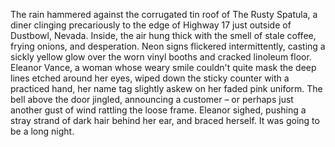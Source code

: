 The rain hammered against the corrugated tin roof of The Rusty Spatula, a diner clinging precariously to the edge of Highway 17 just outside of Dustbowl, Nevada. Inside, the air hung thick with the smell of stale coffee, frying onions, and desperation.  Neon signs flickered intermittently, casting a sickly yellow glow over the worn vinyl booths and cracked linoleum floor. Eleanor Vance, a woman whose weary smile couldn't quite mask the deep lines etched around her eyes, wiped down the sticky counter with a practiced hand, her name tag slightly askew on her faded pink uniform.  The bell above the door jingled, announcing a customer – or perhaps just another gust of wind rattling the loose frame. Eleanor sighed, pushing a stray strand of dark hair behind her ear, and braced herself.  It was going to be a long night.
